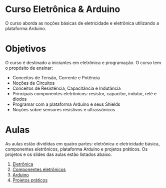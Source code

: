 # Curso Eletrônica & Arduino
  O curso aborda as noções básicas de eletricidade e eletrônica utilizando a plataforma Arduino.
# Objetivos
  O curso é destinado a iniciantes em eletrônica e programação. O curso tem o propósito de ensinar:
  
+ Conceitos de Tensão, Corrente e Potência
+ Noções de Circuitos
+ Conceitos de Resistência, Capacitância e Indutância
+ Principais componentes eletrônicos: resistor, capacitor, indutor, relé e diodos
+ Programar com a plataforma Arduino e seus Shields
+ Noções sobre sensores resistivos e ultrassônicos

# Aulas
  As aulas estão divididas em quatro partes: eletrônica e eletricidade básica, componentes eletrônicos, plataforma 
Arduino e projetos práticos. Os projetos e os slides das aulas estão listados abaixo.
  
1) [Eletrônica](https://drive.google.com/file/d/1c8TE_ZjwLsKb_w1QWu0qlP1zv8hC5nDh/view?usp=sharing)
2) [Componentes eletrônicos](https://drive.google.com/file/d/1Xh2xe1QQTXV8Y_CCEdwxo691U4seqFA4/view?usp=sharing)
3) [Arduino](https://drive.google.com/file/d/1rog5Ipr6qMO2JEyGbkiq3DMGXxlbsHVk/view?usp=sharing)
4) [Projetos práticos](https://drive.google.com/file/d/1netgyv-QbmtrNS8TTLPygUrCrWF9OQZo/view?usp=sharing)
